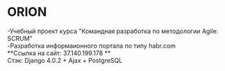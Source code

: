ORION
=====
-Учебный проект курса "Командная разработка по методологии Agile: SCRUM" \
-Разработка информаионного портала по типу habr.com \
 **Ссылка на сайт: 37.140.199.178 ** \
 Стэк: Django 4.0.2 + Ajax + PostgreSQL 
